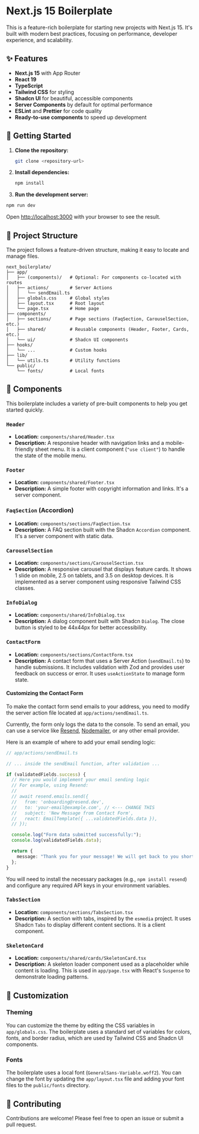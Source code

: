 # Next.js 15 Boilerplate

This is a feature-rich boilerplate for starting new projects with Next.js 15. It's built with modern best practices, focusing on performance, developer experience, and scalability.

## ✨ Features

- **Next.js 15** with App Router
- **React 19**
- **TypeScript**
- **Tailwind CSS** for styling
- **Shadcn UI** for beautiful, accessible components
- **Server Components** by default for optimal performance
- **ESLint** and **Prettier** for code quality
- **Ready-to-use components** to speed up development

## 🚀 Getting Started

1.  **Clone the repository:**
    ```bash
    git clone <repository-url>
    ```

2.  **Install dependencies:**
    ```bash
    npm install
    ```

3.  **Run the development server:**
```bash
npm run dev
```

Open [http://localhost:3000](http://localhost:3000) with your browser to see the result.

## 📁 Project Structure

The project follows a feature-driven structure, making it easy to locate and manage files.

```
next_boilerplate/
├── app/
│   ├── (components)/   # Optional: For components co-located with routes
│   ├── actions/        # Server Actions
│   │   └── sendEmail.ts
│   ├── globals.css     # Global styles
│   ├── layout.tsx      # Root layout
│   └── page.tsx        # Home page
├── components/
│   ├── sections/       # Page sections (FaqSection, CarouselSection, etc.)
│   ├── shared/         # Reusable components (Header, Footer, Cards, etc.)
│   └── ui/             # Shadcn UI components
├── hooks/
│   └── ...             # Custom hooks
├── lib/
│   └── utils.ts        # Utility functions
└── public/
    └── fonts/          # Local fonts
```

## 🧩 Components

This boilerplate includes a variety of pre-built components to help you get started quickly.

### `Header`

- **Location:** `components/shared/Header.tsx`
- **Description:** A responsive header with navigation links and a mobile-friendly sheet menu. It is a client component (`"use client"`) to handle the state of the mobile menu.

### `Footer`

- **Location:** `components/shared/Footer.tsx`
- **Description:** A simple footer with copyright information and links. It's a server component.

### `FaqSection` (Accordion)

- **Location:** `components/sections/FaqSection.tsx`
- **Description:** A FAQ section built with the Shadcn `Accordion` component. It's a server component with static data.

### `CarouselSection`

- **Location:** `components/sections/CarouselSection.tsx`
- **Description:** A responsive carousel that displays feature cards. It shows 1 slide on mobile, 2.5 on tablets, and 3.5 on desktop devices. It is implemented as a server component using responsive Tailwind CSS classes.

### `InfoDialog`

- **Location:** `components/shared/InfoDialog.tsx`
- **Description:** A dialog component built with Shadcn `Dialog`. The close button is styled to be 44x44px for better accessibility.

### `ContactForm`

- **Location:** `components/sections/ContactForm.tsx`
- **Description:** A contact form that uses a Server Action (`sendEmail.ts`) to handle submissions. It includes validation with Zod and provides user feedback on success or error. It uses `useActionState` to manage form state.

#### Customizing the Contact Form

To make the contact form send emails to your address, you need to modify the server action file located at `app/actions/sendEmail.ts`.

Currently, the form only logs the data to the console. To send an email, you can use a service like [Resend](https://resend.com/), [Nodemailer](https://nodemailer.com/), or any other email provider.

Here is an example of where to add your email sending logic:

```typescript
// app/actions/sendEmail.ts

// ... inside the sendEmail function, after validation ...

if (validatedFields.success) {
  // Here you would implement your email sending logic
  // For example, using Resend:
  //
  // await resend.emails.send({
  //   from: 'onboarding@resend.dev',
  //   to: 'your-email@example.com', // <--- CHANGE THIS
  //   subject: 'New Message from Contact Form',
  //   react: EmailTemplate({ ...validatedFields.data }),
  // });

  console.log("Form data submitted successfully:");
  console.log(validatedFields.data);

  return {
    message: "Thank you for your message! We will get back to you shortly.",
  };
}
```

You will need to install the necessary packages (e.g., `npm install resend`) and configure any required API keys in your environment variables.

### `TabsSection`

- **Location:** `components/sections/TabsSection.tsx`
- **Description:** A section with tabs, inspired by the `esmedia` project. It uses Shadcn `Tabs` to display different content sections. It is a client component.

### `SkeletonCard`

- **Location:** `components/shared/cards/SkeletonCard.tsx`
- **Description:** A skeleton loader component used as a placeholder while content is loading. This is used in `app/page.tsx` with React's `Suspense` to demonstrate loading patterns.

## 🎨 Customization

### Theming

You can customize the theme by editing the CSS variables in `app/globals.css`. The boilerplate uses a standard set of variables for colors, fonts, and border radius, which are used by Tailwind CSS and Shadcn UI components.

### Fonts

The boilerplate uses a local font (`GeneralSans-Variable.woff2`). You can change the font by updating the `app/layout.tsx` file and adding your font files to the `public/fonts` directory.

## 🤝 Contributing

Contributions are welcome! Please feel free to open an issue or submit a pull request. 